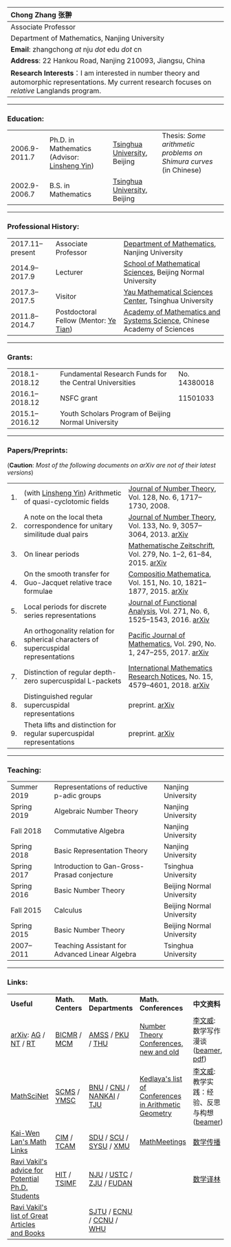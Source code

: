 |Chong Zhang  张翀|  
|:-------------|
|Associate Professor|   
|Department of Mathematics, Nanjing University|  
|**Email**: zhangchong *at* nju *dot* edu *dot*  cn|       
|**Address**: 22 Hankou Road, Nanjing 210093, Jiangsu, China | 
|**Research Interests**：I am interested in number theory and automorphic representations. My current research focuses on *relative* Langlands program. |

* * *

### Education:   

|     |      |      |     |
|:----|:-----|:-----|:-----|
|2006.9-2011.7|Ph.D. in Mathematics (Advisor: [Linsheng Yin](http://faculty.math.tsinghua.edu.cn/~lsyin/))| [Tsinghua University](http://www.math.tsinghua.edu.cn/), Beijing| Thesis: *Some arithmetic problems on Shimura curves* (in Chinese) |
|2002.9-2006.7|B.S. in Mathematics|[Tsinghua University](http://www.math.tsinghua.edu.cn/), Beijing|  |

* * *

### Professional History: 

|     |      |      |
|:----|:-----|:-----|
|2017.11–present| Associate Professor|[Department of Mathematics](http://math.nju.edu.cn/),  Nanjing University|
|2014.9–2017.9|Lecturer|[School of Mathematical Sciences](http://math.bnu.edu.cn/), Beijing Normal University|
|2017.3–2017.5| Visitor|[Yau Mathematical Sciences Center](http://ymsc.tsinghua.edu.cn/), Tsinghua University|
|2011.8–2014.7| Postdoctoral Fellow  (Mentor: [Ye Tian](http://www.mcm.ac.cn/faculty/tianye/201409/t20140916_255888.html))|[Academy of Mathematics and Systems Science](http://www.amss.ac.cn/), Chinese Academy of Sciences|  

* * *

### Grants:      

|     |      |      |     
|:----|:-----|:-----|
|2018.1-2018.12| Fundamental Research Funds for the Central Universities| No. 14380018|
|2016.1–2018.12| NSFC grant| 11501033| 
|2015.1–2016.12| Youth Scholars Program of Beijing Normal University| |

* * *

### Papers/Preprints: 
(**Caution**: _Most of the following documents on arXiv are not of their latest versions_)

|     |      |      |
|:----|:-----|:-----|
|1.|(with [Linsheng Yin](http://faculty.math.tsinghua.edu.cn/~lsyin/)) Arithmetic of quasi-cyclotomic fields |[Journal of Number Theory](http://dx.doi.org/10.1016/j.jnt.2007.04.014), Vol. 128, No. 6,  1717–1730, 2008.|
|2.| A note on the local theta correspondence for unitary similitude dual pairs| [Journal of Number Theory](http://dx.doi.org/10.1016/j.jnt.2013.03.012), Vol. 133, No. 9, 3057–3064, 2013. [arXiv](https://arxiv.org/abs/1211.1769)|
|3. |On linear periods | [Mathematische Zeitschrift](http://dx.doi.org/10.1007/s00209-014-1357-8), Vol. 279, No. 1–2, 61–84, 2015. [arXiv](https://arxiv.org/abs/1307.7570)|
|4.| On the smooth transfer for Guo-Jacquet relative trace formulae |[Compositio Mathematica](http://dx.doi.org/10.1112/S0010437X15007344), Vol. 151, No. 10, 1821–1877, 2015. [arXiv](https://arxiv.org/abs/1302.1639)|
|5.| Local periods for discrete series representations |  [Journal of Functional Analysis](http://dx.doi.org/10.1016/j.jfa.2016.06.002), Vol. 271, No. 6, 1525–1543, 2016.  [arXiv](https://arxiv.org/abs/1509.06166)| 
|6.| An orthogonality relation for spherical characters of supercuspidal representations |[Pacific Journal of Mathematics](http://msp.org/pjm/2017/290-1/p09.xhtml), Vol. 290, No. 1, 247–255, 2017. [arXiv](http://arxiv.org/abs/1506.07968)|
|7.| Distinction of regular depth-zero supercuspidal L-packets |[International Mathematics Research Notices](https://doi.org/10.1093/imrn/rnx021), No. 15, 4579–4601, 2018. [arXiv](http://arxiv.org/abs/1605.00744)|
|8.| Distinguished regular supercuspidal representations |preprint. [arXiv](https://arxiv.org/abs/1702.04897)| 
|9.| Theta lifts and distinction for regular supercuspidal representations | preprint. [arXiv](https://arxiv.org/abs/1804.09878)|

* * *

### Teaching:     

|     |      |      |    
|:----|:-----|:-----|
|Summer 2019|Representations of reductive p-adic groups|Nanjing University|
|Spring 2019|Algebraic Number Theory| Nanjing University|
|Fall 2018|Commutative Algebra| Nanjing University|
|Spring 2018|Basic Representation Theory| Nanjing University|
|Spring 2017|Introduction to Gan-Gross-Prasad conjecture| Tsinghua University|
|Spring 2016| Basic Number Theory| Beijing Normal University|   
|Fall 2015|Calculus| Beijing Normal University|  
|Spring 2015| Basic Number Theory| Beijing Normal University|
|2007–2011|Teaching Assistant for Advanced Linear Algebra| Tsinghua University|

* * *

### Links:  

|              |                   |       |       |       |
|:-------------|:------------------|:------|:------|:------|
|**Useful**|**Math. Centers**|**Math. Departments**|**Math. Conferences**|**中文资料**|
|[arXiv](https://arxiv.org/archive/math): [AG](https://arxiv.org/list/math.AG/new) / [NT](https://arxiv.org/list/math.NT/new) / [RT](https://arxiv.org/list/math.RT/new)| [BICMR](http://bicmr.pku.edu.cn/index.php) / [MCM](http://www.mcm.ac.cn/)|  [AMSS](http://www.amss.ac.cn/) / [PKU](http://www.math.pku.edu.cn/) / [THU](http://www.math.tsinghua.edu.cn/)  |[Number Theory Conferences, new and old](http://www.numbertheory.org/ntw/N3.html)|[李文威](http://www.wwli.url.tw/index.php/zh-CN/): 数学写作漫谈 ([beamer](http://www.wwli.url.tw/downloads/MW-2014.pdf), [pdf](http://www.wwli.url.tw/downloads/MW-2014-doc.pdf))|
|[MathSciNet](http://www.ams.org/mathscinet/)| [SCMS](http://www.scms.fudan.edu.cn/) / [YMSC](http://ymsc.tsinghua.edu.cn/)| [BNU](http://math.bnu.edu.cn/) / [CNU](http://math.cnu.edu.cn/) / [NANKAI](http://sms.nankai.edu.cn/) / [TJU](http://maths.tju.edu.cn/)|[Kedlaya's list of Conferences in Arithmetic Geometry](http://kskedlaya.org/confs.cgi)|[李文威](http://www.wwli.url.tw/index.php/zh-CN/): 教学实践：经验、反思与构想([beamer](http://www.wwli.url.tw/downloads/Nanjing-2018-wwli.pdf)) |
|[Kai-Wen Lan's Math Links](http://www.math.umn.edu/~kwlan/math_links.html)| [CIM](http://www.cim.nankai.edu.cn/) / [TCAM](http://cam.tju.edu.cn/)| [SDU](http://www.math.sdu.edu.cn/) / [SCU](http://math.scu.edu.cn/) / [SYSU](http://math.sysu.edu.cn/) / [XMU](http://math.xmu.edu.cn/)|[MathMeetings](https://mathmeetings.net/ag-nt-rt)|[数学传播](http://web.math.sinica.edu.tw/mathmedia/)|
|[Ravi Vakil's advice for Potential Ph.D. Students](http://math.stanford.edu/~vakil/potentialstudents.html)| [HIT](http://im.hit.edu.cn/) / [TSIMF](http://ymsc.tsinghua.edu.cn/sanya/)   | [NJU](http://math.nju.edu.cn/) / [USTC](http://math.ustc.edu.cn/new/) / [ZJU](http://www.math.zju.edu.cn/) / [FUDAN](http://math.fudan.edu.cn/) | |[数学译林](http://123.57.41.99/Jwk_sxyl/CN/volumn/current.shtml)|
|[Ravi Vakil's list of Great Articles and Books](http://math.stanford.edu/~vakil/greatwriting.html)|   | [SJTU](http://www.math.sjtu.edu.cn/) / [ECNU](http://math.ecnu.edu.cn/) / [CCNU](http://maths.ccnu.edu.cn/) / [WHU](http://maths.whu.edu.cn/)| |

